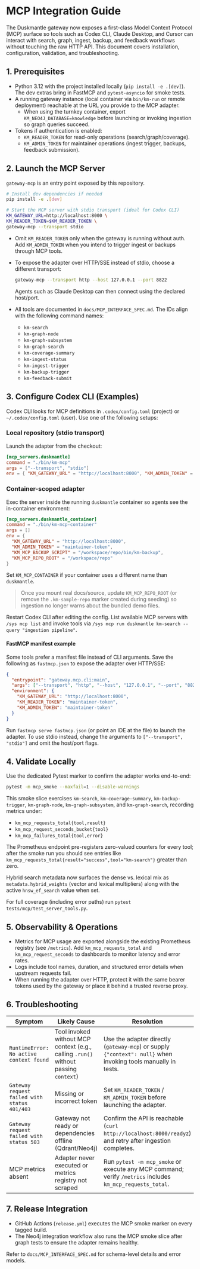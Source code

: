 # MCP Integration Guide

The Duskmantle gateway now exposes a first-class Model Context Protocol (MCP) surface so tools such as Codex CLI, Claude Desktop, and Cursor can interact with search, graph, ingest, backup, and feedback workflows without touching the raw HTTP API. This document covers installation, configuration, validation, and troubleshooting.

## 1. Prerequisites

- Python 3.12 with the project installed locally (`pip install -e .[dev]`). The dev extras bring in FastMCP and `pytest-asyncio` for smoke tests.
- A running gateway instance (local container via `bin/km-run` or remote deployment) reachable at the URL you provide to the MCP adapter.
  - When using the turnkey container, export `KM_NEO4J_DATABASE=knowledge` before launching or invoking ingestion so graph queries succeed.
- Tokens if authentication is enabled:
  - `KM_READER_TOKEN` for read-only operations (search/graph/coverage).
  - `KM_ADMIN_TOKEN` for maintainer operations (ingest trigger, backups, feedback submission).

## 2. Launch the MCP Server

`gateway-mcp` is an entry point exposed by this repository.

```bash
# Install dev dependencies if needed
pip install -e .[dev]

# Start the MCP server with stdio transport (ideal for Codex CLI)
KM_GATEWAY_URL=http://localhost:8000 \
KM_READER_TOKEN=$KM_READER_TOKEN \
gateway-mcp --transport stdio
```

- Omit `KM_READER_TOKEN` only when the gateway is running without auth. Add `KM_ADMIN_TOKEN` when you intend to trigger ingest or backups through MCP tools.
- To expose the adapter over HTTP/SSE instead of stdio, choose a different transport:

  ```bash
  gateway-mcp --transport http --host 127.0.0.1 --port 8822
  ```

  Agents such as Claude Desktop can then connect using the declared host/port.
- All tools are documented in `docs/MCP_INTERFACE_SPEC.md`. The IDs align with the following command names:
  - `km-search`
  - `km-graph-node`
  - `km-graph-subsystem`
  - `km-graph-search`
  - `km-coverage-summary`
  - `km-ingest-status`
  - `km-ingest-trigger`
  - `km-backup-trigger`
  - `km-feedback-submit`

## 3. Configure Codex CLI (Examples)

Codex CLI looks for MCP definitions in `.codex/config.toml` (project) or `~/.codex/config.toml` (user). Use one of the following setups:

### Local repository (stdio transport)

Launch the adapter from the checkout:

```toml
[mcp_servers.duskmantle]
command = "./bin/km-mcp"
args = ["--transport", "stdio"]
env = { "KM_GATEWAY_URL" = "http://localhost:8000", "KM_ADMIN_TOKEN" = "maintainer-token" }
```

### Container-scoped adapter

Exec the server inside the running `duskmantle` container so agents see the in-container environment:

```toml
[mcp_servers.duskmantle_container]
command = "./bin/km-mcp-container"
args = []
env = {
  "KM_GATEWAY_URL" = "http://localhost:8000",
  "KM_ADMIN_TOKEN" = "maintainer-token",
  "KM_MCP_BACKUP_SCRIPT" = "/workspace/repo/bin/km-backup",
  "KM_MCP_REPO_ROOT" = "/workspace/repo"
}
```

Set `KM_MCP_CONTAINER` if your container uses a different name than `duskmantle`.

> Once you mount real docs/source, update `KM_MCP_REPO_ROOT` (or remove the
> `.km-sample-repo` marker created during seeding) so ingestion no longer warns
> about the bundled demo files.

Restart Codex CLI after editing the config. List available MCP servers with `/sys mcp list` and invoke tools via `/sys mcp run duskmantle km-search --query "ingestion pipeline"`.

#### FastMCP manifest example

Some tools prefer a manifest file instead of CLI arguments. Save the following as `fastmcp.json` to expose the adapter over HTTP/SSE:

```json
{
  "entrypoint": "gateway.mcp.cli:main",
  "args": ["--transport", "http", "--host", "127.0.0.1", "--port", "8822"],
  "environment": {
    "KM_GATEWAY_URL": "http://localhost:8000",
    "KM_READER_TOKEN": "maintainer-token",
    "KM_ADMIN_TOKEN": "maintainer-token"
  }
}
```

Run `fastmcp serve fastmcp.json` (or point an IDE at the file) to launch the adapter. To use stdio instead, change the arguments to `["--transport", "stdio"]` and omit the host/port flags.

## 4. Validate Locally

Use the dedicated Pytest marker to confirm the adapter works end-to-end:

```bash
pytest -m mcp_smoke --maxfail=1 --disable-warnings
```

This smoke slice exercises `km-search`, `km-coverage-summary`, `km-backup-trigger`, `km-graph-node`, `km-graph-subsystem`, and `km-graph-search`, recording metrics under:

- `km_mcp_requests_total{tool,result}`
- `km_mcp_request_seconds_bucket{tool}`
- `km_mcp_failures_total{tool,error}`

The Prometheus endpoint pre-registers zero-valued counters for every tool; after the smoke run you should see entries like `km_mcp_requests_total{result="success",tool="km-search"}` greater than zero.

Hybrid search metadata now surfaces the dense vs. lexical mix as `metadata.hybrid_weights` (vector and lexical multipliers) along with the active `hnsw_ef_search` value when set.

For full coverage (including error paths) run `pytest tests/mcp/test_server_tools.py`.

## 5. Observability & Operations

- Metrics for MCP usage are exported alongside the existing Prometheus registry (see `/metrics`). Add `km_mcp_requests_total` and `km_mcp_request_seconds` to dashboards to monitor latency and error rates.
- Logs include tool names, duration, and structured error details when upstream requests fail.
- When running the adapter over HTTP, protect it with the same bearer tokens used by the gateway or place it behind a trusted reverse proxy.

## 6. Troubleshooting

| Symptom | Likely Cause | Resolution |
| --- | --- | --- |
| `RuntimeError: No active context found` | Tool invoked without MCP context (e.g., calling `.run()` without passing `context`) | Use the adapter directly (`gateway-mcp`) or supply `{"context": null}` when invoking tools manually in tests. |
| `Gateway request failed with status 401/403` | Missing or incorrect token | Set `KM_READER_TOKEN` / `KM_ADMIN_TOKEN` before launching the adapter. |
| `Gateway request failed with status 503` | Gateway not ready or dependencies offline (Qdrant/Neo4j) | Confirm the API is reachable (`curl http://localhost:8000/readyz`) and retry after ingestion completes. |
| MCP metrics absent | Adapter never executed or metrics registry not scraped | Run `pytest -m mcp_smoke` or execute any MCP command; verify `/metrics` includes `km_mcp_requests_total`. |

## 7. Release Integration

- GitHub Actions (`release.yml`) executes the MCP smoke marker on every tagged build.
- The Neo4j integration workflow also runs the MCP smoke slice after graph tests to ensure the adapter remains healthy.

Refer to `docs/MCP_INTERFACE_SPEC.md` for schema-level details and error models.

